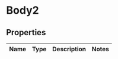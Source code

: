 # Body2

## Properties
Name | Type | Description | Notes
------------ | ------------- | ------------- | -------------
